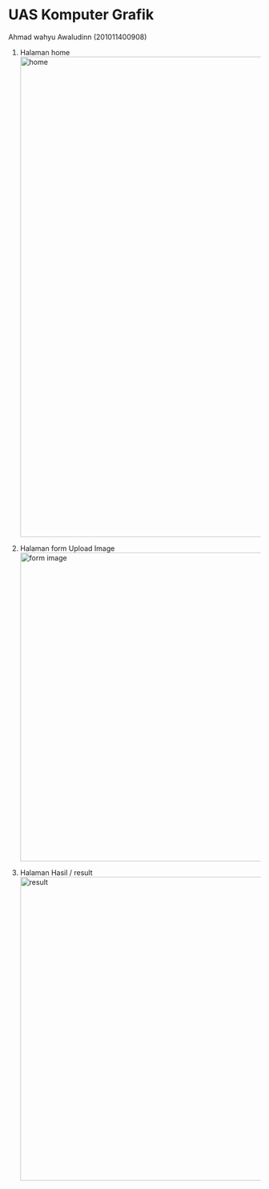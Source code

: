 # UAS Komputer Grafik
Ahmad wahyu Awaludinn (201011400908)


1. Halaman home
   <img width="960" alt="home" src="https://github.com/kwul0208/Uas-Komputer-Grafik/assets/73464576/27e3d49b-7ebd-4005-af72-17ccea37b6f4">

2. Halaman form Upload Image
   <img width="617" alt="form image" src="https://github.com/kwul0208/Uas-Komputer-Grafik/assets/73464576/0b2aa909-c9b8-4776-a679-43cd2208e3e0">

3. Halaman Hasil / result
   <img width="607" alt="result" src="https://github.com/kwul0208/Uas-Komputer-Grafik/assets/73464576/ef8dfa04-740d-4cf9-8cb0-6da3b41073ad">


     







